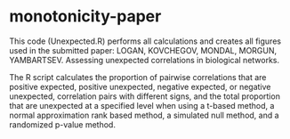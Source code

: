 # monotonicity-paper

This code (Unexpected.R) performs all calculations and creates all figures used in the submitted paper:
LOGAN, KOVCHEGOV, MONDAL, MORGUN, YAMBARTSEV.  Assessing unexpected correlations in biological networks.

The R script calculates the proportion of pairwise correlations that are positive expected, positive unexpected, negative expected, or negative unexpected, correlation pairs with different signs, and the total proportion that are unexpected at a specified level when using a t-based method, a normal approximation rank based method, a simulated null method, and a randomized p-value method.
